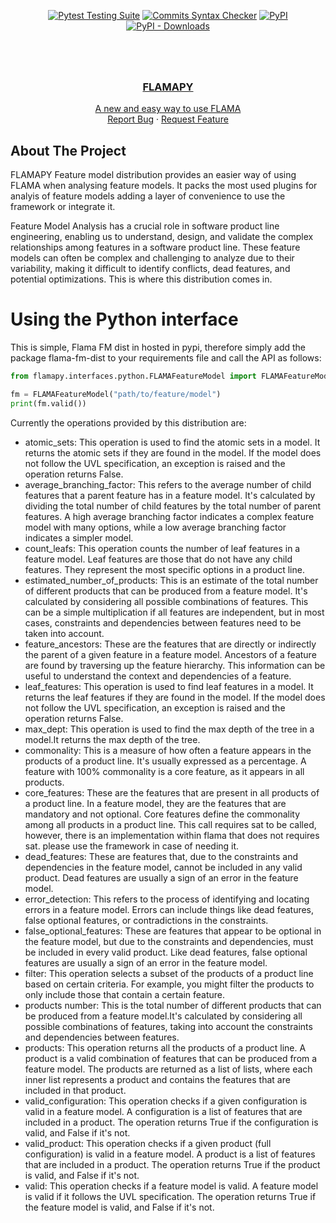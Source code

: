 <div align="center">

  <a href="">[![Pytest Testing Suite](https://github.com/flamapy/flamapy/actions/workflows/tests.yml/badge.svg?branch=main)](https://github.com/flamapy/flamapy/actions/workflows/tests.yml)</a>
  <a href="">[![Commits Syntax Checker](https://github.com/flamapy/flamapy/actions/workflows/commits.yml/badge.svg?branch=main)](https://github.com/flamapy/flamapy/actions/workflows/commits.yml)</a>
  <a href="">![PyPI](https://img.shields.io/pypi/v/flamapy?label=pypi%20package)
  <a href="">![PyPI - Downloads](https://img.shields.io/pypi/dm/flamapy)
</div>

# 

<div id="top"></div>
<br />
<div align="center">

  <h3 align="center">FLAMAPY</h3>

  <p align="center">
    A new and easy way to use FLAMA
    <br />
    <a href="https://github.com/flamapy/flamapy/issues">Report Bug</a>
    ·
    <a href="https://github.com/flamapy/flamapy/issues">Request Feature</a>
  </p>
</div>
<!-- ABOUT THE PROJECT -->

## About The Project

FLAMAPY Feature model distribution provides an easier way of using FLAMA when analysing feature models. It packs the most used plugins for analyis of feature models adding a layer of convenience to use the framework or integrate it. 

Feature Model Analysis has a crucial role in software product line engineering, enabling us to understand, design, and validate the complex relationships among features in a software product line. These feature models can often be complex and challenging to analyze due to their variability, making it difficult to identify conflicts, dead features, and potential optimizations. This is where this distribution comes in.


# Using the Python interface
This is simple, Flama FM dist in hosted in pypi, therefore simply add the package flama-fm-dist to your requirements file and call the API as follows:

```python
from flamapy.interfaces.python.FLAMAFeatureModel import FLAMAFeatureModel

fm = FLAMAFeatureModel("path/to/feature/model")
print(fm.valid())
```
Currently the operations provided by this distribution are: 
* atomic_sets: This operation is used to find the atomic sets in a model. It returns the atomic sets if they are found in the model. If the model does not follow the UVL specification, an         exception is raised and the operation returns False.
* average_branching_factor: This refers to the average number of child features that a parent feature has in a feature model. It's calculated by dividing the total number of child features by the total number of parent features. A high average branching factor indicates a complex       feature model with many options, while a low average branching factor indicates a simpler model.
* count_leafs: This operation counts the number of leaf features in a feature model. Leaf features are those that do not have any child features. They represent the most specific options in a product line.
* estimated_number_of_products: This is an estimate of the total number of different products that can be produced from a feature model. It's calculated by considering all possible combinations of  features. This can be a simple multiplication if all features are independent, but in most cases, constraints and dependencies between features need to be taken into account.
* feature_ancestors: These are the features that are directly or indirectly the parent of a given feature in a feature model. Ancestors of a feature are found by traversing up the feature hierarchy. This information can be useful to understand the context and dependencies of a feature.
* leaf_features: This operation is used to find leaf features in a model. It returns the leaf features if they are found in the model. If the model does not follow the UVL specification, an 
exception is raised and the operation returns False.   
* max_dept:  This operation is used to find the max depth of the tree in a model.It returns the max depth of the tree. 
* commonality: This is a measure of how often a feature appears in the products of a product line. It's usually expressed as a percentage. A feature with 100% commonality is a core feature, as it appears in all products.
* core_features: These are the features that are present in all products of a product line. In a feature model, they are the features that are mandatory and not optional. Core features define the commonality among all products in a product line. This call requires sat to be called, however, there is an implementation within flama that does not requires sat. please use the framework in case of needing it. 
* dead_features: These are features that, due to the constraints and dependencies in the feature model, cannot be included in any valid product. Dead features are usually a sign of an error in the feature model.
* error_detection: This refers to the process of identifying and locating errors in a feature model. Errors can include things like dead features, false optional features, or contradictions in the constraints.
* false_optional_features: These are features that appear to be optional in the feature model, but due to the constraints and dependencies, must be included in every valid product. Like dead features, false optional features are usually a sign of an error in the feature model.
* filter: This operation selects a subset of the products of a product line based on certain criteria. For example, you might filter the products to only include those that contain a certain feature.
* products number: This is the total number of different products that can be produced from a feature model.It's calculated by considering all possible combinations of features, taking into account the constraints and dependencies between features.
* products: This operation returns all the products of a product line. A product is a valid combination of features that can be produced from a feature model. The products are returned as a list of lists, where each inner list represents a product and contains the features that are included in that product.
* valid_configuration: This operation checks if a given configuration is valid in a feature model. A configuration is a list of features that are included in a product. The operation returns True if the configuration is valid, and False if it's not.
* valid_product: This operation checks if a given product (full configuration) is valid in a feature model. A product is a list of features that are included in a product. The operation returns True if the product is valid, and False if it's not.
* valid: This operation checks if a feature model is valid. A feature model is valid if it follows the UVL specification. The operation returns True if the feature model is valid, and False if it's not.



